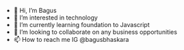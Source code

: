 - 👋 Hi, I’m Bagus
- 👀 I’m interested in technology
- 🌱 I’m currently learning foundation to Javascript
- 💞️ I’m looking to collaborate on any business opportunities
- 📫 How to reach me IG @bagusbhaskara

<!---
bagusbhaskara/bagusbhaskara is a ✨ special ✨ repository because its `README.md` (this file) appears on your GitHub profile.
You can click the Preview link to take a look at your changes.
--->
